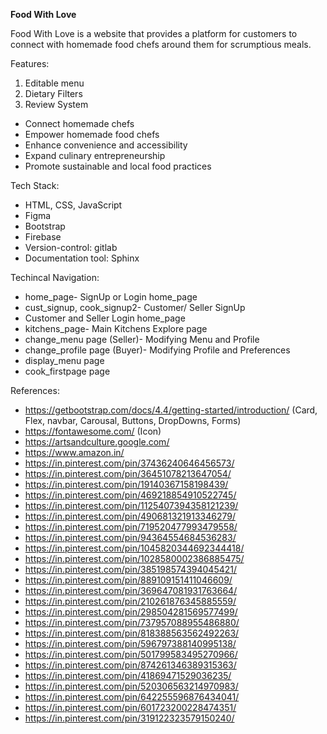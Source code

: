 **Food With Love**

Food With Love is a website that provides a platform for customers to connect with homemade food chefs around them for scrumptious meals.

Features:
1. Editable menu
2. Dietary Filters
3. Review System

- Connect homemade chefs
- Empower homemade food chefs
- Enhance convenience and accessibility
- Expand culinary entrepreneurship
- Promote sustainable and local food practices

Tech Stack:
- HTML, CSS, JavaScript
- Figma
- Bootstrap
- Firebase
- Version-control: gitlab
- Documentation tool: Sphinx

Techincal Navigation:
- home_page- SignUp or Login home_page
- cust_signup, cook_signup2- Customer/ Seller SignUp
- Customer and Seller Login home_page
- kitchens_page- Main Kitchens Explore page
- change_menu page (Seller)- Modifying Menu and Profile
- change_profile page (Buyer)- Modifying Profile and Preferences
- display_menu page
- cook_firstpage page

References:
- https://getbootstrap.com/docs/4.4/getting-started/introduction/ (Card, Flex, navbar, Carousal, Buttons, DropDowns, Forms)
- https://fontawesome.com/ (Icon)
- https://artsandculture.google.com/
- https://www.amazon.in/
- https://in.pinterest.com/pin/37436240646456573/
- https://in.pinterest.com/pin/36451078213647054/
- https://in.pinterest.com/pin/19140367158198439/
- https://in.pinterest.com/pin/469218854910522745/
- https://in.pinterest.com/pin/1125407394358121239/
- https://in.pinterest.com/pin/490681321913346279/
- https://in.pinterest.com/pin/719520477993479558/
- https://in.pinterest.com/pin/94364554684536283/
- https://in.pinterest.com/pin/1045820344692344418/
- https://in.pinterest.com/pin/1028580002386885475/
- https://in.pinterest.com/pin/385198574394045421/
- https://in.pinterest.com/pin/889109151411046609/
- https://in.pinterest.com/pin/369647081931763664/
- https://in.pinterest.com/pin/210261876345885559/
- https://in.pinterest.com/pin/298504281569577499/
- https://in.pinterest.com/pin/737957088955486880/
- https://in.pinterest.com/pin/818388563562492263/
- https://in.pinterest.com/pin/596797388140995138/
- https://in.pinterest.com/pin/501799583495270966/
- https://in.pinterest.com/pin/874261346389315363/
- https://in.pinterest.com/pin/41869471529036235/
- https://in.pinterest.com/pin/520306563214970983/
- https://in.pinterest.com/pin/642255596876434041/
- https://in.pinterest.com/pin/601723200228474351/
- https://in.pinterest.com/pin/319122323579150240/
